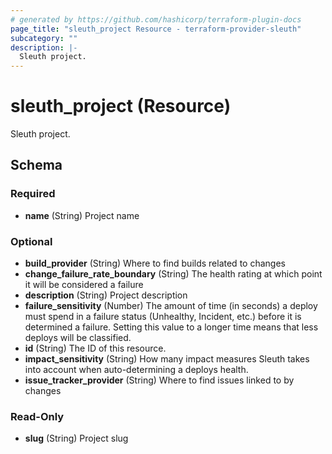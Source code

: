 ```yaml
---
# generated by https://github.com/hashicorp/terraform-plugin-docs
page_title: "sleuth_project Resource - terraform-provider-sleuth"
subcategory: ""
description: |-
  Sleuth project.
---
```


# sleuth_project (Resource)

Sleuth project.



<!-- schema generated by tfplugindocs -->
## Schema

### Required

- **name** (String) Project name

### Optional

- **build_provider** (String) Where to find builds related to changes
- **change_failure_rate_boundary** (String) The health rating at which point it will be considered a failure
- **description** (String) Project description
- **failure_sensitivity** (Number) The amount of time (in seconds) a deploy must spend in a failure status (Unhealthy, Incident, etc.) before it is determined a failure. Setting this value to a longer time means that less deploys will be classified.
- **id** (String) The ID of this resource.
- **impact_sensitivity** (String) How many impact measures Sleuth takes into account when auto-determining a deploys health.
- **issue_tracker_provider** (String) Where to find issues linked to by changes

### Read-Only

- **slug** (String) Project slug


